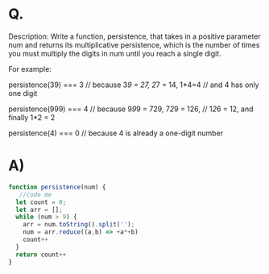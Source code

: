 # Q.
Description:
Write a function, persistence, that takes in a positive parameter num and returns its multiplicative persistence, which is the number of times you must multiply the digits in num until you reach a single digit.

For example:

 persistence(39) === 3 // because 3*9 = 27, 2*7 = 14, 1*4=4
                       // and 4 has only one digit
                 
 persistence(999) === 4 // because 9*9*9 = 729, 7*2*9 = 126,
                        // 1*2*6 = 12, and finally 1*2 = 2
                  
 persistence(4) === 0 // because 4 is already a one-digit number
# A)
```js
function persistence(num) {
   //code me
  let count = 0;
  let arr = [];
  while (num > 9) {
    arr = num.toString().split('');
    num = arr.reduce((a,b) => +a*+b)
    count++
  }
  return count++ 
}
```
